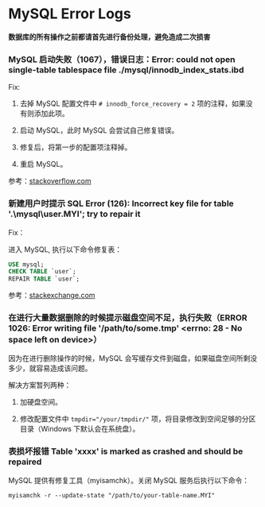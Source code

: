 # MySQL Error Logs

**数据库的所有操作之前都请首先进行备份处理，避免造成二次损害**

### MySQL 启动失败（1067），错误日志：Error: could not open single-table tablespace file ./mysql/innodb_index_stats.ibd

Fix: 

1. 去掉 MySQL 配置文件中 `# innodb_force_recovery = 2` 项的注释，如果没有则添加此项。

2. 启动 MySQL，此时 MySQL 会尝试自己修复错误。

3. 修复后，将第一步的配置项注释掉。

4. 重启 MySQL。

参考：[stackoverflow.com](https://stackoverflow.com/questions/18575755/xampp-mysql-could-not-open-single-table-tablespace-file-mysql-innodb-index-st)

### 新建用户时提示 SQL Error (126): Incorrect key file for table '.\mysql\user.MYI'; try to repair it

Fix：

进入 MySQL, 执行以下命令修复表：

```sql
USE mysql;
CHECK TABLE `user`;
REPAIR TABLE `user`;
```

参考：[stackexchange.com](https://dba.stackexchange.com/questions/124956/sql-error-126-incorrect-key-file-for-table-mysql-user-myi-try-to-repair)

### 在进行大量数据删除的时候提示磁盘空间不足，执行失败（ERROR 1026: Error writing file '/path/to/some.tmp' <errno: 28 - No space left on device>）

因为在进行删除操作的时候，MySQL 会写缓存文件到磁盘，如果磁盘空间所剩没多少，就容易造成该问题。

解决方案暂列两种：

1. 加硬盘空间。

2. 修改配置文件中 `tmpdir="/your/tmpdir/"` 项，将目录修改到空间足够的分区目录（Windows 下默认会在系统盘）。

### 表损坏报错 Table 'xxxx' is marked as crashed and should be repaired

MySQL 提供有修复工具（myisamchk）。关闭 MySQL 服务后执行以下命令：

```
myisamchk -r --update-state "/path/to/your-table-name.MYI"
```
